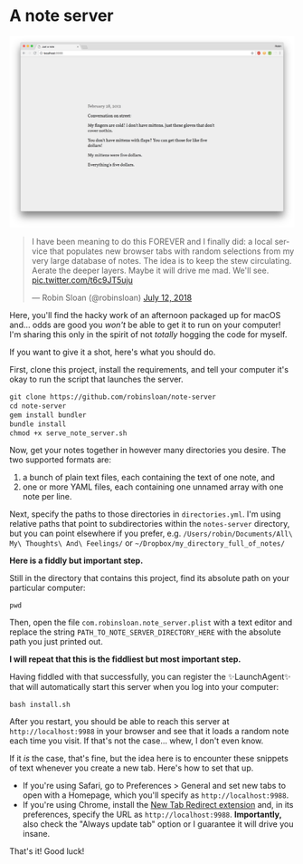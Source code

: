 # A note server

![An example of a note in a browser tab](/img/note-example.png)

<blockquote class="twitter-tweet" data-lang="en"><p lang="en" dir="ltr">I have been meaning to do this FOREVER and I finally did: a local service that populates new browser tabs with random selections from my very large database of notes. The idea is to keep the stew circulating. Aerate the deeper layers. Maybe it will drive me mad. We&#39;ll see. <a href="https://t.co/t6c9JT5uju">pic.twitter.com/t6c9JT5uju</a></p>&mdash; Robin Sloan (@robinsloan) <a href="https://twitter.com/robinsloan/status/1017202162219143168?ref_src=twsrc%5Etfw">July 12, 2018</a></blockquote>

Here, you'll find the hacky work of an afternoon packaged up for macOS and... odds are good you *won't* be able to get it to run on your computer! I'm sharing this only in the spirit of not _totally_ hogging the code for myself.

If you want to give it a shot, here's what you should do.

First, clone this project, install the requirements, and tell your computer it's okay to run the script that launches the server.

```
git clone https://github.com/robinsloan/note-server
cd note-server
gem install bundler
bundle install
chmod +x serve_note_server.sh
```

Now, get your notes together in however many directories you desire. The two supported formats are:

1. a bunch of plain text files, each containing the text of one note, and
2. one or more YAML files, each containing one unnamed array with one note per line.

Next, specify the paths to those directories in `directories.yml`. I'm using relative paths that point to subdirectories within the `notes-server` directory, but you can point elsewhere if you prefer, e.g. `/Users/robin/Documents/All\ My\ Thoughts\ And\ Feelings/` or `~/Dropbox/my_directory_full_of_notes/`

**Here is a fiddly but important step.**

Still in the directory that contains this project, find its absolute path on your particular computer:

```
pwd
```

Then, open the file `com.robinsloan.note_server.plist` with a text editor and replace the string `PATH_TO_NOTE_SERVER_DIRECTORY_HERE` with the absolute path you just printed out.

**I will repeat that this is the fiddliest but most important step.**

Having fiddled with that successfully, you can register the ✨LaunchAgent✨ that will automatically start this server when you log into your computer:

```
bash install.sh
```

After you restart, you should be able to reach this server at `http://localhost:9988` in your browser and see that it loads a random note each time you visit. If that's not the case... whew, I don't even know.

If it *is* the case, that's fine, but the idea here is to encounter these snippets of text whenever you create a new tab. Here's how to set that up.

* If you're using Safari, go to Preferences > General and set new tabs to open with a Homepage, which you'll specify as `http://localhost:9988`.
* If you're using Chrome, install the [New Tab Redirect extension](https://chrome.google.com/webstore/detail/new-tab-redirect/icpgjfneehieebagbmdbhnlpiopdcmna) and, in its preferences, specify the URL as `http://localhost:9988`. **Importantly,** also check the "Always update tab" option or I guarantee it will drive you insane.

That's it! Good luck!